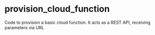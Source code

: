 # provision_cloud_function

Code to provision a basic cloud function. It acts as a REST API, receiving parameters via URL
